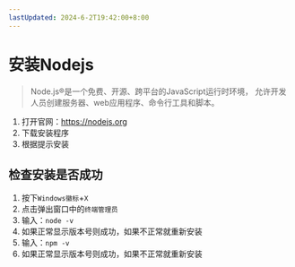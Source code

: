 ```yaml
---
lastUpdated: 2024-6-2T19:42:00+8:00
---
```


# 安装Nodejs

> Node.js®是一个免费、开源、跨平台的JavaScript运行时环境，
> 允许开发人员创建服务器、web应用程序、命令行工具和脚本。

1. 打开官网：<https://nodejs.org>
2. 下载安装程序
3. 根据提示安装

## 检查安装是否成功

1. 按下```Windows徽标```+```X```
2. 点击弹出窗口中的```终端管理员```
3. 输入：```node -v```
4. 如果正常显示版本号则成功，如果不正常就重新安装
5. 输入：```npm -v```
6. 如果正常显示版本号则成功，如果不正常就重新安装
